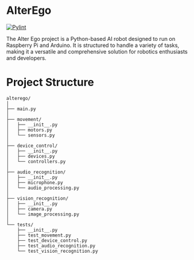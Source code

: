 # AlterEgo

[![Pylint](https://github.com/sreekarun/alterego/actions/workflows/pylint.yml/badge.svg)](https://github.com/sreekarun/alterego/actions/workflows/pylint.yml)

The Alter Ego project is a Python-based AI robot designed to run on Raspberry Pi and Arduino. It is structured to handle a variety of tasks, making it a versatile and comprehensive solution for robotics enthusiasts and developers.



# Project Structure

```plaintext
alterego/
│
├── main.py
│
├── movement/
│   ├── __init__.py
│   ├── motors.py
│   └── sensors.py
│
├── device_control/
│   ├── __init__.py
│   ├── devices.py
│   └── controllers.py
│
├── audio_recognition/
│   ├── __init__.py
│   ├── microphone.py
│   └── audio_processing.py
│
├── vision_recognition/
│   ├── __init__.py
│   ├── camera.py
│   └── image_processing.py
│
└── tests/
    ├── __init__.py
    ├── test_movement.py
    ├── test_device_control.py
    ├── test_audio_recognition.py
    └── test_vision_recognition.py